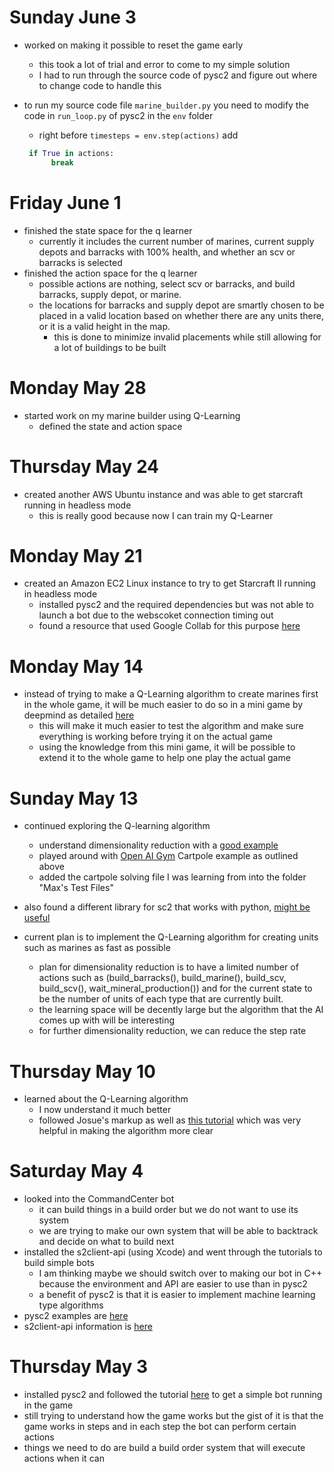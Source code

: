 # Sunday June 3
- worked on making it possible to reset the game early
    - this took a lot of trial and error to come to my simple solution
    - I had to run through the source code of pysc2 and figure out where to change code to handle this

- to run my source code file `marine_builder.py` you need to modify the code in `run_loop.py` of pysc2 in the `env` folder
    - right before `timesteps = env.step(actions)` add 
    ```python
     if True in actions:
          break
    ```

# Friday June 1
- finished the state space for the q learner
    - currently it includes the current number of marines, current supply depots and barracks with 100% health, and whether an scv or barracks is selected
- finished the action space for the q learner
    - possible actions are nothing, select scv or barracks, and build barracks, supply depot, or marine.
    - the locations for barracks and supply depot are smartly chosen to be placed in a valid location based on whether there are any units there, or it is a valid height in the map.
        - this is done to minimize invalid placements while still allowing for a lot of buildings to be built

# Monday May 28
- started work on my marine builder using Q-Learning
    - defined the state and action space

# Thursday May 24
- created another AWS Ubuntu instance and was able to get starcraft running in headless mode
    - this is really good because now I can train my Q-Learner

# Monday May 21
- created an Amazon EC2 Linux instance to try to get Starcraft II running in headless mode
    - installed pysc2 and the required dependencies but was not able to launch a bot due to the webscoket connection timing out
    - found a resource that used Google Collab for this purpose [here](https://medium.com/@n0mad/how-i-trained-starcraft-2-ais-using-googles-free-gpus-44bc635b0418)

# Monday May 14
- instead of trying to make a Q-Learning algorithm to create marines first in the whole game, it will be much easier to do so in a mini game by deepmind as detailed [here](https://github.com/deepmind/pysc2/blob/master/docs/mini_games.md#buildmarines)
    - this will make it much easier to test the algorithm and make sure everything is working before trying it on the actual game
    - using the knowledge from this mini game, it will be possible to extend it to the whole game to help one play the actual game

# Sunday May 13
- continued exploring the Q-learning algorithm
    - understand dimensionality reduction with a [good example](https://dev.to/n1try/cartpole-with-q-learning---first-experiences-with-openai-gym)
    - played around with [Open AI Gym](http://gym.openai.com) Cartpole example as outlined above
    - added the cartpole solving file I was learning from into the folder "Max's Test Files"
- also found a different library for sc2 that works with python, [might be useful](https://github.com/Dentosal/python-sc2)

- current plan is to implement the Q-Learning algorithm for creating units such as marines as fast as possible
    - plan for dimensionality reduction is to have a limited number of actions such as (build_barracks(), build_marine(), build_scv, build_scv(), wait_mineral_production()) and for the current state to be the number of units of each type that are currently built.
    - the learning space will be decently large but the algorithm that the AI comes up with will be interesting
    - for further dimensionality reduction, we can reduce the step rate

# Thursday May 10
- learned about the Q-Learning algorithm
    - I now understand it much better
    - followed Josue's markup as well as [this tutorial](http://mnemstudio.org/path-finding-q-learning-tutorial.htm) which was very helpful in making the algorithm more clear

# Saturday May 4
 - looked into the CommandCenter bot
    - it can build things in a build order but we do not want to use its system
    - we are trying to make our own system that will be able to backtrack and decide on what to build next
- installed the s2client-api (using Xcode) and went through the tutorials to build simple bots
    - I am thinking maybe we should switch over to making our bot in C++ because the environment and API are easier to use than in pysc2
    - a benefit of pysc2 is that it is easier to implement machine learning type algorithms
- pysc2 examples are [here](https://github.com/skjb/pysc2-tutorial)
- s2client-api information is [here](https://github.com/Blizzard/s2client-api/blob/master/docs/building.md)

# Thursday May 3
 - installed pysc2 and followed the tutorial [here](https://chatbotslife.com/building-a-basic-pysc2-agent-b109cde1477c) to get a simple bot running in the game
 - still trying to understand how the game works but the gist of it is that the game works in steps and in each step the bot can perform certain actions
 - things we need to do are build a build order system that will execute actions when it can
